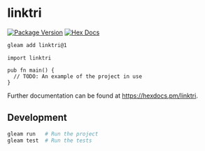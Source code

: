 # linktri

[![Package Version](https://img.shields.io/hexpm/v/linktri)](https://hex.pm/packages/linktri)
[![Hex Docs](https://img.shields.io/badge/hex-docs-ffaff3)](https://hexdocs.pm/linktri/)

```sh
gleam add linktri@1
```
```gleam
import linktri

pub fn main() {
  // TODO: An example of the project in use
}
```

Further documentation can be found at <https://hexdocs.pm/linktri>.

## Development

```sh
gleam run   # Run the project
gleam test  # Run the tests
```

